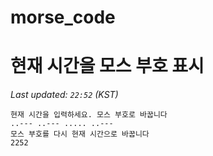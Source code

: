 # morse_code
# 현재 시간을 모스 부호 표시
<!-- MORSE_TIME_START -->
_Last updated: `22:52` (KST)_

```
현재 시간을 입력하세요. 모스 부호로 바꿉니다
..--- ..--- ..... ..---
모스 부호를 다시 현재 시간으로 바꿉니다
2252
```
<!-- MORSE_TIME_END -->
